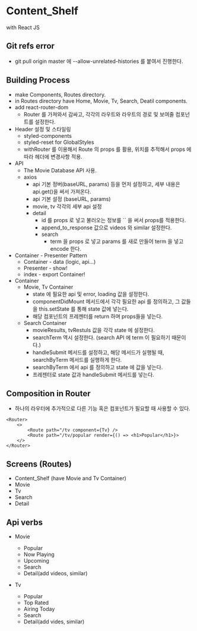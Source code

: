 # Content_Shelf
with React JS

## Git refs error
- git pull origin master 에 --allow-unrelated-histories 를 붙여서 진행한다.

## Building Process
- make Components, Routes directory.
- in Routes directory have Home, Movie, Tv, Search, Deatil components.
- add react-router-dom
  - Router 를 가져와서 감싸고, 각각의 라우트와 라우트의 경로 및 보여줄 컴포넌트를 설정한다.
- Header 설정 및 스타일링
  - styled-components
  - styled-reset for GlobalStyles
  - withRouter 를 이용해서 Route 의 props 를 활용, 위치를 추적해서 props 에 따라 헤더에 변경사항 적용.
- API
  - The Movie Database API 사용.
  - axios
    - api 기본 정버(baseURL, params) 등을 먼저 설정하고, 세부 내용은 api.get()을 써서 가져온다.
    - api 기본 설정 (baseURL, params)
    - movie, tv 각각의 세부 api 설정
    - detail
	    - id 를 props 로 넣고 불러오는 정보를 `` 을 써서 props를 적용한다. 
	    - append_to_response 값으로 videos 와 similar 설정한다.
	  - search
	    - term 을 props 로 넣고 params 를 새로 만들어 term 을 넣고 encode 한다.
- Container - Presenter Pattern
  - Container - data (logic, api...)
  - Presenter - show!
  - index - export Container!
- Container
  - Movie, Tv Container
    - state 에 필요한 api 및 error, loading 값을 설정한다.
    - componentDidMount 메서드에서 각각 필요한 api 를 정의하고, 그 값들을 this.setState 를 통해 state 값에 넣는다.
    - 해당 컴포넌트의 프레젠터를 return 하며 props들을 넣는다.
  - Search Container
    - movieResults, tvRestuls 값을 각각 state 에 설정한다.
    - searchTerm 역시 설정한다. (search API 에 term 이 필요하기 때문이다.)
    - handleSubmit 메서드를 설정하고, 해당 메서드가 실행될 때, searchByTerm 메서드를 실행하게 한다.
    - searchByTerm 에서 api 를 정의하고 state 에 값을 넣는다.
    - 프레젠터로 state 값과 handleSubmit 메서드를 넣는다.

## Composition in Router
- 하나의 라우터에 추가적으로 다른 기능 혹은 컴포넌트가 필요할 때 사용할 수 있다.
```
<Router>
	<>
		<Route path="/tv component={Tv} />
		<Route path="/tv/popular render={() => <h1>Popular</h1>}>
	</>
</Router>
```

## Screens (Routes)
- Content_Shelf (have Movie and Tv Container)
- Movie
- Tv
- Search
- Detail

## Api verbs
- Movie
  - Popular
  - Now Playing
  - Upcoming
  - Search
  - Detail(add videos, similar)

- Tv
  - Popular
  - Top Rated
  - Airing Today
  - Search
  - Detail(add vides, similar)